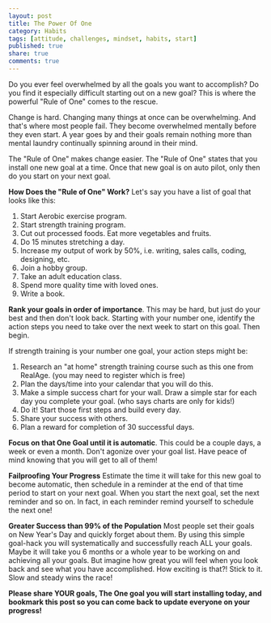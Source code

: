 ```yaml
---
layout: post
title: The Power Of One
category: Habits
tags: [attitude, challenges, mindset, habits, start]
published: true
share: true
comments: true
---
```


Do you ever feel overwhelmed by all the goals you want to accomplish? Do you find it especially difficult starting out on a new goal? This is where the powerful "Rule of One" comes to the rescue.

Change is hard. Changing many things at once can be overwhelming. And that's where most people fail. They become overwhelmed mentally before they even start. A year goes by and their goals remain nothing more than mental laundry continually spinning around in their mind.

The "Rule of One" makes change easier. The "Rule of One" states that you install one new goal at a time. Once that new goal is on auto pilot, only then do you start on your next goal.

**How Does the "Rule of One" Work?**
Let's say you have a list of goal that looks like this:

1. Start Aerobic exercise program.
2. Start strength training program.
3. Cut out processed foods. Eat more vegetables and fruits.
4. Do 15 minutes stretching a day.
5. Increase my output of work by 50%, i.e. writing, sales calls, coding, designing, etc.
6. Join a hobby group.
7. Take an adult education class.
8. Spend more quality time with loved ones.
9. Write a book.

**Rank your goals in order of importance**. This may be hard, but just do your best and then don't look back. Starting with your number one, identify the action steps you need to take over the next week to start on this goal. Then begin.

If strength training is your number one goal, your action steps might be:

1. Research an "at home" strength training course such as this one from RealAge. (you may need to register which is free)
2. Plan the days/time into your calendar that you will do this.
3. Make a simple success chart for your wall. Draw a simple star for each day you complete your goal. (who says charts are only for kids!)
4. Do it! Start those first steps and build every day.
5. Share your success with others.
6. Plan a reward for completion of 30 successful days.

**Focus on that One Goal until it is automatic**. This could be a couple days, a week or even a month. Don't agonize over your goal list. Have peace of mind knowing that you will get to all of them!

**Failproofing Your Progress**
Estimate the time it will take for this new goal to become automatic, then schedule in a reminder at the end of that time period to start on your next goal. When you start the next goal, set the next reminder and so on. In fact, in each reminder remind yourself to schedule the next one!

**Greater Success than 99% of the Population**
Most people set their goals on New Year's Day and quickly forget about them. By using this simple goal-hack you will systematically and successfully reach ALL your goals. Maybe it will take you 6 months or a whole year to be working on and achieving all your goals. But imagine how great you will feel when you look back and see what you have accomplished. How exciting is that?! Stick to it. Slow and steady wins the race! 

**Please share YOUR goals, The One goal you will start installing today, and bookmark this post so you can come back to update everyone on your progress!**

